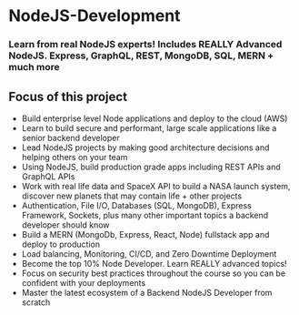 # NodeJS-Development
### Learn from real NodeJS experts! Includes REALLY Advanced NodeJS. Express, GraphQL, REST, MongoDB, SQL, MERN + much more

## Focus of this project
<ul>
  <li>Build enterprise level Node applications and deploy to the cloud (AWS)</li>
  <li>Learn to build secure and performant, large scale applications like a senior backend developer</li>
  <li>Lead NodeJS projects by making good architecture decisions and helping others on your team</li>
  <li>Using NodeJS, build production grade apps including REST APIs and GraphQL APIs</li>
  <li>Work with real life data and SpaceX API to build a NASA launch system, discover new planets that may contain life + other projects</li>
  <li>Authentication, File I/O, Databases (SQL, MongoDB), Express Framework, Sockets, plus many other important topics a backend developer should know</li>
  <li>Build a MERN (MongoDb, Express, React, Node) fullstack app and deploy to production</li>
  <li>Load balancing, Monitoring, CI/CD, and Zero Downtime Deployment</li>
  <li>Become the top 10% Node Developer. Learn REALLY advanced topics!</li>
  <li>Focus on security best practices throughout the course so you can be confident with your deployments</li>
  <li>Master the latest ecosystem of a Backend NodeJS Developer from scratch</li>
</ul>

